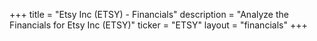 +++
title = "Etsy Inc (ETSY) - Financials"
description = "Analyze the Financials for Etsy Inc (ETSY)"
ticker = "ETSY"
layout = "financials"
+++

